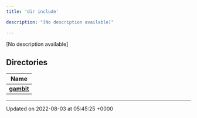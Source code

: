 ```yaml
---
title: 'dir include'

description: "[No description available]"

---
```







[No description available]

## Directories

| Name           |
| -------------- |
| **[gambit](/documentation/code/main/files/dir_fa2a8858e9f665d0ef2c8ad0befb2881/#dir-gambit)**  |






-------------------------------

Updated on 2022-08-03 at 05:45:25 +0000
